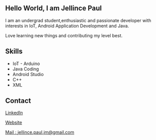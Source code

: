 ## Hello World, I am Jellince Paul

I am an undergrad student,enthusiastic and passionate developer with interests in IoT, Android Application Development and Java.

Love learning new things and contributing my level best.

## Skills
 * IoT - Arduino
 * Java Coding
 * Android Studio
 * C++
 * XML
 
 ## Contact
 [LinkedIn](https://www.linkedin.com/in/jellince-paul-363235172/)
 
 [Website](https://www.sites.google.com/view/agent-p)
 
 [Mail : jellince.paul.jm@gmail.com](https://www.gmail.com)
 
